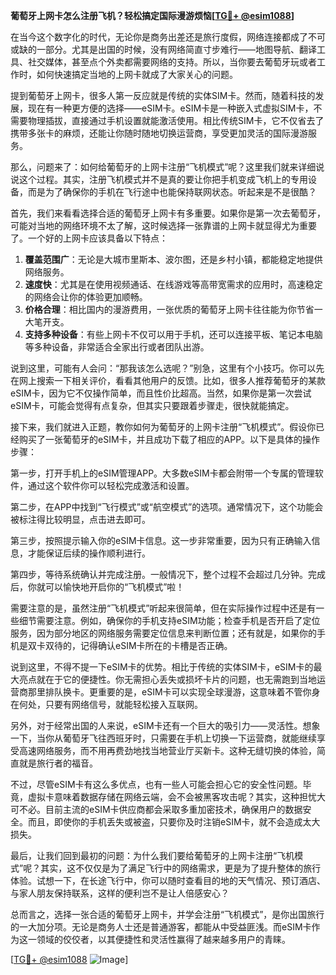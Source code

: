 **葡萄牙上网卡怎么注册飞机？轻松搞定国际漫游烦恼[[TG💪+ @esim1088](https://t.me/s/esim1088)]**

在当今这个数字化的时代，无论你是商务出差还是旅行度假，网络连接都成了不可或缺的一部分。尤其是出国的时候，没有网络简直寸步难行——地图导航、翻译工具、社交媒体，甚至点个外卖都需要网络的支持。所以，当你要去葡萄牙玩或者工作时，如何快速搞定当地的上网卡就成了大家关心的问题。

提到葡萄牙上网卡，很多人第一反应就是传统的实体SIM卡。然而，随着科技的发展，现在有一种更方便的选择——eSIM卡。eSIM卡是一种嵌入式虚拟SIM卡，不需要物理插拔，直接通过手机设置就能激活使用。相比传统SIM卡，它不仅省去了携带多张卡的麻烦，还能让你随时随地切换运营商，享受更加灵活的国际漫游服务。

那么，问题来了：如何给葡萄牙的上网卡注册“飞机模式”呢？这里我们就来详细说说这个过程。其实，注册飞机模式并不是真的要让你把手机变成飞机上的专用设备，而是为了确保你的手机在飞行途中也能保持联网状态。听起来是不是很酷？

首先，我们来看看选择合适的葡萄牙上网卡有多重要。如果你是第一次去葡萄牙，可能对当地的网络环境不太了解，这时候选择一张靠谱的上网卡就显得尤为重要了。一个好的上网卡应该具备以下特点：

1. **覆盖范围广**：无论是大城市里斯本、波尔图，还是乡村小镇，都能稳定地提供网络服务。
2. **速度快**：尤其是在使用视频通话、在线游戏等高带宽需求的应用时，高速稳定的网络会让你的体验更加顺畅。
3. **价格合理**：相比国内的漫游费用，一张优质的葡萄牙上网卡往往能为你节省一大笔开支。
4. **支持多种设备**：有些上网卡不仅可以用于手机，还可以连接平板、笔记本电脑等多种设备，非常适合全家出行或者团队出游。

说到这里，可能有人会问：“那我该怎么选呢？”别急，这里有个小技巧。你可以先在网上搜索一下相关评价，看看其他用户的反馈。比如，很多人推荐葡萄牙的某款eSIM卡，因为它不仅操作简单，而且性价比超高。当然，如果你是第一次尝试eSIM卡，可能会觉得有点复杂，但其实只要跟着步骤走，很快就能搞定。

接下来，我们就进入正题，教你如何为葡萄牙的上网卡注册“飞机模式”。假设你已经购买了一张葡萄牙的eSIM卡，并且成功下载了相应的APP。以下是具体的操作步骤：

第一步，打开手机上的eSIM管理APP。大多数eSIM卡都会附带一个专属的管理软件，通过这个软件你可以轻松完成激活和设置。

第二步，在APP中找到“飞行模式”或“航空模式”的选项。通常情况下，这个功能会被标注得比较明显，点击进去即可。

第三步，按照提示输入你的eSIM卡信息。这一步非常重要，因为只有正确输入信息，才能保证后续的操作顺利进行。

第四步，等待系统确认并完成注册。一般情况下，整个过程不会超过几分钟。完成后，你就可以愉快地开启你的“飞机模式”啦！

需要注意的是，虽然注册“飞机模式”听起来很简单，但在实际操作过程中还是有一些细节需要注意。例如，确保你的手机支持eSIM功能；检查手机是否开启了定位服务，因为部分地区的网络服务需要定位信息来判断位置；还有就是，如果你的手机是双卡双待的，记得确认eSIM卡所在的卡槽是否正确。

说到这里，不得不提一下eSIM卡的优势。相比于传统的实体SIM卡，eSIM卡的最大亮点就在于它的便捷性。你无需担心丢失或损坏卡片的问题，也无需跑到当地运营商那里排队换卡。更重要的是，eSIM卡可以实现全球漫游，这意味着不管你身在何处，只要有网络信号，就能轻松接入互联网。

另外，对于经常出国的人来说，eSIM卡还有一个巨大的吸引力——灵活性。想象一下，当你从葡萄牙飞往西班牙时，只需要在手机上切换一下运营商，就能继续享受高速网络服务，而不用再费劲地找当地营业厅买新卡。这种无缝切换的体验，简直就是旅行者的福音。

不过，尽管eSIM卡有这么多优点，也有一些人可能会担心它的安全性问题。毕竟，虚拟卡意味着数据存储在网络云端，会不会被黑客攻击呢？其实，这种担忧大可不必。目前主流的eSIM卡供应商都会采取多重加密技术，确保用户的数据安全。而且，即使你的手机丢失或被盗，只要你及时注销eSIM卡，就不会造成太大损失。

最后，让我们回到最初的问题：为什么我们要给葡萄牙的上网卡注册“飞机模式”呢？其实，这不仅仅是为了满足飞行中的网络需求，更是为了提升整体的旅行体验。试想一下，在长途飞行中，你可以随时查看目的地的天气情况、预订酒店、与家人朋友保持联系，这样的便利岂不是让人倍感安心？

总而言之，选择一张合适的葡萄牙上网卡，并学会注册“飞机模式”，是你出国旅行的一大加分项。无论是商务人士还是普通游客，都能从中受益匪浅。而eSIM卡作为这一领域的佼佼者，以其便捷性和灵活性赢得了越来越多用户的青睐。

[[TG💪+ @esim1088](https://t.me/s/esim1088) ![Image](https://i.postimg.cc/4NQfJmqS/Snipaste-2025-05-13-00-14-12.png)]